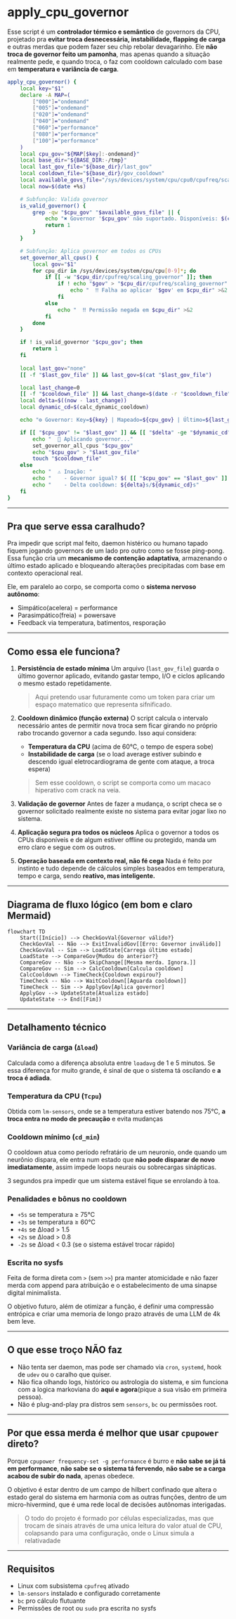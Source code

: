 # apply_cpu_governor

Esse script é um **controlador térmico e semântico** de governors da CPU, projetado pra **evitar troca desnecessária, instabilidade, flapping de carga** e outras merdas que podem fazer seu chip rebolar devagarinho. Ele **não troca de governor feito um pamonha**, mas apenas quando a situação realmente pede, e quando troca, o faz com cooldown calculado com base em **temperatura e variância de carga**.

```bash
apply_cpu_governor() {  
    local key="$1"  
    declare -A MAP=(  
        ["000"]="ondemand"  
        ["005"]="ondemand"  
        ["020"]="ondemand"  
        ["040"]="ondemand"  
        ["060"]="performance"  
        ["080"]="performance"  
        ["100"]="performance"  
    )  
    local cpu_gov="${MAP[$key]:-ondemand}"  
    local base_dir="${BASE_DIR:-/tmp}"  
    local last_gov_file="${base_dir}/last_gov"  
    local cooldown_file="${base_dir}/gov_cooldown"  
    local available_govs_file="/sys/devices/system/cpu/cpu0/cpufreq/scaling_available_governors"  
    local now=$(date +%s)  

    # Subfunção: Valida governor  
    is_valid_governor() {  
        grep -qw "$cpu_gov" "$available_govs_file" || {  
            echo "✖ Governor '$cpu_gov' não suportado. Disponíveis: $(cat "$available_govs_file")" >&2  
            return 1  
        }  
    }  

    # Subfunção: Aplica governor em todos os CPUs  
    set_governor_all_cpus() {  
        local gov="$1"  
        for cpu_dir in /sys/devices/system/cpu/cpu[0-9]*; do  
            if [[ -w "$cpu_dir/cpufreq/scaling_governor" ]]; then  
                if ! echo "$gov" > "$cpu_dir/cpufreq/scaling_governor" 2>/dev/null; then  
                    echo "  ‼ Falha ao aplicar '$gov' em $cpu_dir" >&2  
                fi  
            else  
                echo "  ‼ Permissão negada em $cpu_dir" >&2  
            fi  
        done  
    }  

    if ! is_valid_governor "$cpu_gov"; then  
        return 1  
    fi  
 
    local last_gov="none"  
    [[ -f "$last_gov_file" ]] && last_gov=$(cat "$last_gov_file")  

    local last_change=0  
    [[ -f "$cooldown_file" ]] && last_change=$(date -r "$cooldown_file" +%s)  
    local delta=$((now - last_change))  
    local dynamic_cd=$(calc_dynamic_cooldown)  

    echo "⚙ Governor: Key=${key} | Mapeado=${cpu_gov} | Último=${last_gov} | CD=${dynamic_cd}s"  

    if [[ "$cpu_gov" != "$last_gov" ]] && [[ "$delta" -ge "$dynamic_cd" ]]; then  
        echo "  🔄 Aplicando governor..."  
        set_governor_all_cpus "$cpu_gov"  
        echo "$cpu_gov" > "$last_gov_file"  
        touch "$cooldown_file"  
    else  
        echo "  ⚠ Inação: "  
        echo "    - Governor igual? $( [[ "$cpu_gov" == "$last_gov" ]] && echo "SIM" || echo "NÃO" )"  
        echo "    - Delta cooldown: ${delta}s/${dynamic_cd}s"  
    fi  
}  
```
---

## Pra que serve essa caralhudo?

Pra impedir que script mal feito, daemon histérico ou humano tapado fiquem jogando governors de um lado pro outro como se fosse ping-pong. Essa função cria um **mecanismo de contenção adaptativa**, armazenando o último estado aplicado e bloqueando alterações precipitadas com base em contexto operacional real.

Ele, em paralelo ao corpo, se comporta como o **sistema nervoso autônomo**:
- Simpático(acelera) = performance
- Parasimpático(freia) = powersave
- Feedback via temperatura, batimentos, resporação

---

## Como essa ele funciona?

1. **Persistência de estado mínima**
   Um arquivo (`last_gov_file`) guarda o último governor aplicado, evitando gastar tempo, I/O e ciclos aplicando o mesmo estado repetidamente.
   > Aqui pretendo usar futuramente como um token para criar um espaço matematico que representa sifnificado.

2. **Cooldown dinâmico (função externa)**
   O script calcula o intervalo necessário antes de permitir nova troca sem ficar girando no próprio rabo trocando governor a cada segundo. Isso aqui considera:

   * **Temperatura da CPU** (acima de 60°C, o tempo de espera sobe)
   * **Instabilidade de carga** (se o load average estiver subindo e descendo igual eletrocardiograma de gente com ataque, a troca espera)
   > Sem esse cooldown, o script se comporta como um macaco hiperativo com crack na veia.

3. **Validação de governor**
   Antes de fazer a mudança, o script checa se o governor solicitado realmente existe no sistema para evitar jogar lixo no sistema.

4. **Aplicação segura pra todos os núcleos**
   Aplica o governor a todos os CPUs disponíveis e de algum estiver offline ou protegido, manda um erro claro e segue com os outros.

5. **Operação baseada em contexto real, não fé cega**
   Nada é feito por instinto e tudo depende de cálculos simples baseados em temperatura, tempo e carga, sendo **reativo, mas inteligente.**

---

## Diagrama de fluxo lógico (em bom e claro Mermaid)

```mermaid
flowchart TD
    Start([Início]) --> CheckGovVal{Governor válido?}
    CheckGovVal -- Não --> ExitInvalidGov[[Erro: Governor inválido]]
    CheckGovVal -- Sim --> LoadState[Carrega último estado]
    LoadState --> CompareGov{Mudou do anterior?}
    CompareGov -- Não --> SkipChange[[Mesma merda. Ignora.]]
    CompareGov -- Sim --> CalcCooldown[Calcula cooldown]
    CalcCooldown --> TimeCheck{Cooldown expirou?}
    TimeCheck -- Não --> WaitCooldown[[Aguarda cooldown]]
    TimeCheck -- Sim --> ApplyGov[Aplica governor]
    ApplyGov --> UpdateState[Atualiza estado]
    UpdateState --> End([Fim])
```

---

## Detalhamento técnico

### Variância de carga (`Δload`)

Calculada como a diferença absoluta entre `loadavg` de 1 e 5 minutos. Se essa diferença for muito grande, é sinal de que o sistema tá oscilando e **a troca é adiada**.

### Temperatura da CPU (`Tcpu`)

Obtida com `lm-sensors`, onde se a temperatura estiver batendo nos 75°C, **a troca entra no modo de precaução** e evita mudanças

### Cooldown mínimo (`cd_min`)

O cooldown atua como período refratário de um neuronio, onde quando um neurônio dispara, ele entra num estado que **não pode disparar de novo imediatamente**, assim impede loops neurais ou sobrecargas sinápticas.

3 segundos pra impedir que um sistema estável fique se enrolando à toa.

### Penalidades e bônus no cooldown

* `+5s` se temperatura ≥ 75°C
* `+3s` se temperatura ≥ 60°C
* `+4s` se Δload > 1.5
* `+2s` se Δload > 0.8
* `-2s` se Δload < 0.3 (se o sistema estável trocar rápido)

### Escrita no sysfs

Feita de forma direta com `>` (sem `>>`) pra manter atomicidade e não fazer merda com append para atribuição e o estabelecimento de uma sinapse digital minimalista.

O objetivo futuro, além de otimizar a função, é definir uma compressão entrópica e criar uma memoria de longo prazo através de uma LLM de 4k bem leve.



---

## O que esse troço NÃO faz

* Não tenta ser daemon, mas pode ser chamado via `cron`, `systemd`, hook de `udev` ou o caralho que quiser.
* Não fica olhando logs, histórico ou astrologia do sistema, e sim funciona com a logica markoviana do **aqui e agora**(pique a sua visão em primeira pessoa).
* Não é plug-and-play pra distros sem `sensors`, `bc` ou permissões root.

---

## Por que essa merda é melhor que usar `cpupower` direto?

Porque `cpupower frequency-set -g performance` é burro e **não sabe se já tá em performance**, **não sabe se o sistema tá fervendo**, **não sabe se a carga acabou de subir do nada**, apenas obedece.

O objetivo é estar dentro de um campo de hilbert confinado que altera o estado geral do sistema em harmonia com as outras funções, dentro de um micro-hivermind, que é uma rede local de decisões autônomas interigadas. 
> O todo do projeto é formado por células especializadas, mas que trocam de sinais através de uma unica leitura do valor atual de CPU, colapsando para uma configuração, onde o Linux simula a relativadade

---

## Requisitos

* Linux com subsistema `cpufreq` ativado
* `lm-sensors` instalado e configurado corretamente
* `bc` pro cálculo flutuante
* Permissões de root ou `sudo` pra escrita no sysfs